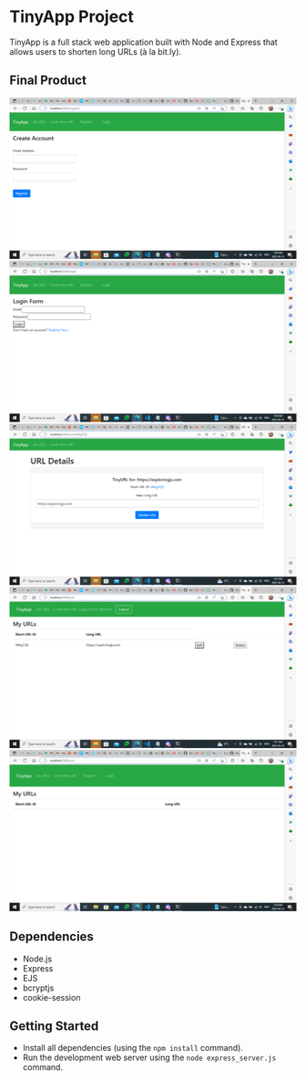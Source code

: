 # TinyApp Project

TinyApp is a full stack web application built with Node and Express that allows users to shorten long URLs (à la bit.ly).

## Final Product

!["screenshot of register page"](https://github.com/Deepthi64/tinyapp/blob/master/Docs/2023-04-25%20(1).png)
!["screenshot of login page"](https://github.com/Deepthi64/tinyapp/blob/master/Docs/2023-04-25%20(2).png)
!["screenshot of creating short url"](https://github.com/Deepthi64/tinyapp/blob/master/Docs/2023-04-25%20(3).png)
!["screenshot of logout page"](https://github.com/Deepthi64/tinyapp/blob/master/Docs/2023-04-25%20(4).png)
!["screenshot of urls/Home page"](https://github.com/Deepthi64/tinyapp/blob/master/Docs/2023-04-25.png)

## Dependencies

- Node.js
- Express
- EJS
- bcryptjs
- cookie-session

## Getting Started

- Install all dependencies (using the `npm install` command).
- Run the development web server using the `node express_server.js` command.